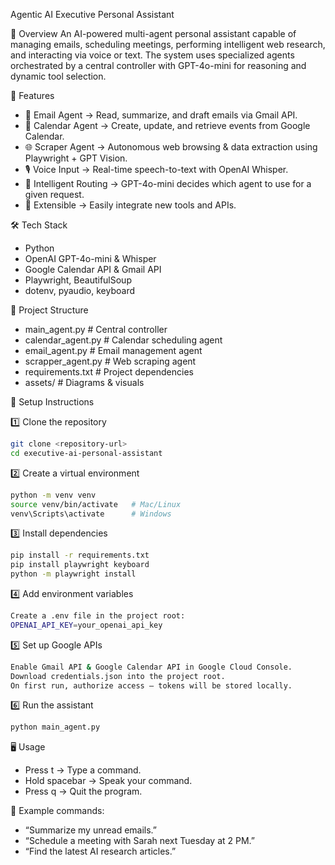 Agentic AI Executive Personal Assistant

📌 Overview
An AI-powered multi-agent personal assistant capable of managing emails, scheduling meetings, performing intelligent web research, and interacting via voice or text.
The system uses specialized agents orchestrated by a central controller with GPT-4o-mini for reasoning and dynamic tool selection.

🚀 Features
* 📧 Email Agent → Read, summarize, and draft emails via Gmail API.
* 📅 Calendar Agent → Create, update, and retrieve events from Google Calendar.
* 🌐 Scraper Agent → Autonomous web browsing & data extraction using Playwright + GPT Vision.
* 🎙️ Voice Input → Real-time speech-to-text with OpenAI Whisper.
* 🧠 Intelligent Routing → GPT-4o-mini decides which agent to use for a given request.
* 🔌 Extensible → Easily integrate new tools and APIs.

🛠 Tech Stack
* Python
* OpenAI GPT-4o-mini & Whisper
* Google Calendar API & Gmail API
* Playwright, BeautifulSoup
* dotenv, pyaudio, keyboard

📂 Project Structure

* main_agent.py       # Central controller
* calendar_agent.py   # Calendar scheduling agent
* email_agent.py      # Email management agent
* scrapper_agent.py   # Web scraping agent
* requirements.txt    # Project dependencies
* assets/             # Diagrams & visuals

🔑 Setup Instructions

1️⃣ Clone the repository
```bash
git clone <repository-url>
cd executive-ai-personal-assistant
```


2️⃣ Create a virtual environment
```bash
python -m venv venv
source venv/bin/activate   # Mac/Linux
venv\Scripts\activate      # Windows
```


3️⃣ Install dependencies
```bash
pip install -r requirements.txt
pip install playwright keyboard
python -m playwright install
```

4️⃣ Add environment variables
```bash
Create a .env file in the project root:
OPENAI_API_KEY=your_openai_api_key
```

5️⃣ Set up Google APIs
```bash
Enable Gmail API & Google Calendar API in Google Cloud Console.
Download credentials.json into the project root.
On first run, authorize access — tokens will be stored locally.
```

6️⃣ Run the assistant
```bash
python main_agent.py
```

🖥 Usage
* Press t → Type a command.
* Hold spacebar → Speak your command.
* Press q → Quit the program.

💬 Example commands:
* “Summarize my unread emails.”
* “Schedule a meeting with Sarah next Tuesday at 2 PM.”
* “Find the latest AI research articles.”


  

